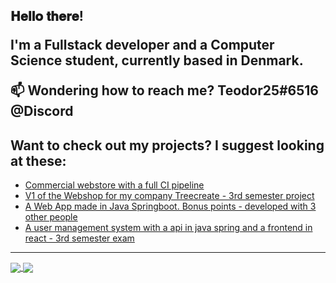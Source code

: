 <h2> 𝐇𝐞𝐥𝐥𝐨 𝐭𝐡𝐞𝐫𝐞!
  
I'm a Fullstack developer and a Computer Science student, currently based in Denmark.

📫 Wondering how to reach me? **Teodor25#6516 @Discord**

## Want to check out my projects? I suggest looking at these:
- [Commercial webstore with a full CI pipeline](https://github.com/Kwandes/treecreate)
- [V1 of the Webshop for my company Treecreate - 3rd semester project](https://github.com/Kwandes/treecreate)
- [A Web App made in Java Springboot. Bonus points - developed with 3 other people](https://github.com/Kwandes/motorhome)
- [A user management system with a api in java spring and a frontend in react - 3rd semester exam](https://github.com/Teodor25/3rd_semester_24h_exam)


----

<a href="https://github.com/anuraghazra/github-readme-stats">
  <img align="center" src="https://github-readme-stats.vercel.app/api?username=Teodor25&show_icons=true&theme=radical&include_all_commits=true&count_private=true&custom_title=My github stats&hide_border=true" />
</a>
<a href="https://github.com/anuraghazra/github-readme-stats">
  <img align="center" src="https://github-readme-stats.vercel.app/api/top-langs/?username=Teodor25&layout=compact&theme=radical&langs_count=8&hide_border=true" />
</a>
